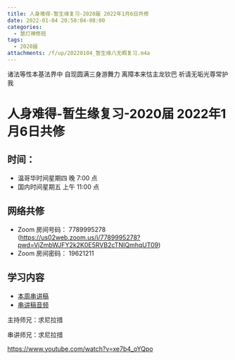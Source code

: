 ```yaml
---
title: 人身难得-暂生缘复习-2020届 2022年1月6日共修
date: 2022-01-04 20:50:04-08:00
categories:
  - 慧灯禅修班
tags:
  - 2020届
attachments: /f/up/20220104_暂生缘八无暇复习.m4a
---
```

诸法等性本基法界中 自现圆满三身游舞力 
离障本来怙主龙钦巴 祈请无垢光尊常护我

# 人身难得-暂生缘复习-2020届 2022年1月6日共修

## 时间：

* 温哥华时间星期四 晚 7:00 点
* 国内时间星期五 上午 11:00 点

## 网络共修

* Zoom 房间号码： 7789995278 (<https://us02web.zoom.us/j/7789995278?pwd=VjZmbWJFY2k2K0E5RVB2cTNIQmhqUT09>)
* Zoom 房间密码： 19621211

## 学习内容

* [本周串讲稿](https://s3.ap-northeast-1.wasabisys.com/hdcx/hdv/f/up/暂生缘复习.docx)
* [串讲稿音频](https://s3.ap-northeast-1.wasabisys.com/hdcx/hdv/f/up/20220104_暂生缘八无暇复习.m4a)

主持师兄：求尼拉措

串讲师兄：求尼拉措

<https://www.youtube.com/watch?v=xe7b4_oYQpo>